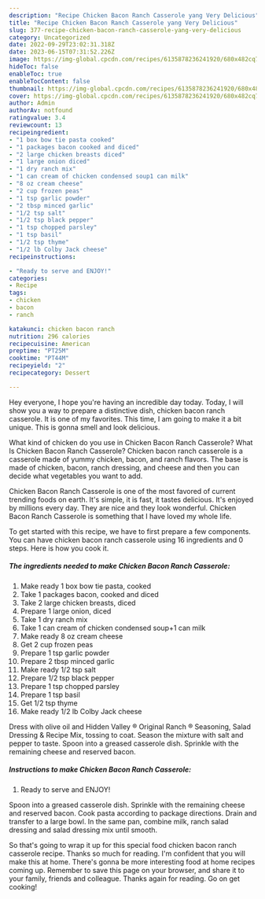 ```yaml
---
description: "Recipe Chicken Bacon Ranch Casserole yang Very Delicious"
title: "Recipe Chicken Bacon Ranch Casserole yang Very Delicious"
slug: 377-recipe-chicken-bacon-ranch-casserole-yang-very-delicious
category: Uncategorized
date: 2022-09-29T23:02:31.318Z
date: 2023-06-15T07:31:52.226Z
image: https://img-global.cpcdn.com/recipes/6135878236241920/680x482cq70/chicken-bacon-ranch-casserole-recipe-main-photo.jpg
hideToc: false
enableToc: true
enableTocContent: false
thumbnail: https://img-global.cpcdn.com/recipes/6135878236241920/680x482cq70/chicken-bacon-ranch-casserole-recipe-main-photo.jpg
cover: https://img-global.cpcdn.com/recipes/6135878236241920/680x482cq70/chicken-bacon-ranch-casserole-recipe-main-photo.jpg
author: Admin
authorAv: notfound
ratingvalue: 3.4
reviewcount: 13
recipeingredient:
- "1 box bow tie pasta cooked"
- "1 packages bacon cooked and diced"
- "2 large chicken breasts diced"
- "1 large onion diced"
- "1 dry ranch mix"
- "1 can cream of chicken condensed soup1 can milk"
- "8 oz cream cheese"
- "2 cup frozen peas"
- "1 tsp garlic powder"
- "2 tbsp minced garlic"
- "1/2 tsp salt"
- "1/2 tsp black pepper"
- "1 tsp chopped parsley"
- "1 tsp basil"
- "1/2 tsp thyme"
- "1/2 lb Colby Jack cheese"
recipeinstructions:

- "Ready to serve and ENJOY!"
categories:
- Recipe
tags:
- chicken
- bacon
- ranch

katakunci: chicken bacon ranch 
nutrition: 296 calories
recipecuisine: American
preptime: "PT25M"
cooktime: "PT44M"
recipeyield: "2"
recipecategory: Dessert

---
```



Hey everyone, I hope you're having an incredible day today. Today, I will show you a way to prepare a distinctive dish, chicken bacon ranch casserole. It is one of my favorites. This time, I am going to make it a bit unique. This is gonna smell and look delicious.

What kind of chicken do you use in Chicken Bacon Ranch Casserole? What Is Chicken Bacon Ranch Casserole? Chicken bacon ranch casserole is a casserole made of yummy chicken, bacon, and ranch flavors. The base is made of chicken, bacon, ranch dressing, and cheese and then you can decide what vegetables you want to add.

Chicken Bacon Ranch Casserole is one of the most favored of current trending foods on earth. It's simple, it is fast, it tastes delicious. It's enjoyed by millions every day. They are nice and they look wonderful. Chicken Bacon Ranch Casserole is something that I have loved my whole life.


To get started with this recipe, we have to first prepare a few components. You can have chicken bacon ranch casserole using 16 ingredients and 0 steps. Here is how you cook it.

<!--inarticleads1-->

##### The ingredients needed to make Chicken Bacon Ranch Casserole:

1. Make ready 1 box bow tie pasta, cooked
1. Take 1 packages bacon, cooked and diced
1. Take 2 large chicken breasts, diced
1. Prepare 1 large onion, diced
1. Take 1 dry ranch mix
1. Take 1 can cream of chicken condensed soup+1 can milk
1. Make ready 8 oz cream cheese
1. Get 2 cup frozen peas
1. Prepare 1 tsp garlic powder
1. Prepare 2 tbsp minced garlic
1. Make ready 1/2 tsp salt
1. Prepare 1/2 tsp black pepper
1. Prepare 1 tsp chopped parsley
1. Prepare 1 tsp basil
1. Get 1/2 tsp thyme
1. Make ready 1/2 lb Colby Jack cheese


Dress with olive oil and Hidden Valley ® Original Ranch ® Seasoning, Salad Dressing &amp; Recipe Mix, tossing to coat. Season the mixture with salt and pepper to taste. Spoon into a greased casserole dish. Sprinkle with the remaining cheese and reserved bacon. 

<!--inarticleads2-->

##### Instructions to make Chicken Bacon Ranch Casserole:


1. Ready to serve and ENJOY!

Spoon into a greased casserole dish. Sprinkle with the remaining cheese and reserved bacon. Cook pasta according to package directions. Drain and transfer to a large bowl. In the same pan, combine milk, ranch salad dressing and salad dressing mix until smooth. 

So that's going to wrap it up for this special food chicken bacon ranch casserole recipe. Thanks so much for reading. I'm confident that you will make this at home. There's gonna be more interesting food at home recipes coming up. Remember to save this page on your browser, and share it to your family, friends and colleague. Thanks again for reading. Go on get cooking!

